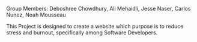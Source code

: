 Group Members:
Deboshree Chowdhury,
Ali Mehaidli,
Jesse Naser,
Carlos Nunez,
Noah Mousseau

This Project is designed to create a website which purpose is to reduce stress and burnout, specifically among Software Developers.
